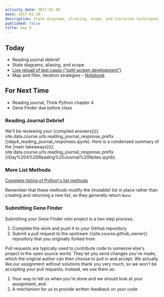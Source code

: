 ```yaml
---
activity_date: 2017-01-30
date: 2017-01-30
description: State diagrams, aliasing, scope. and iteration techniques.
published: false
title: Day 5
---
```


## Today

* Reading journal debrief
* State diagrams, aliasing, and scope
* [Live reload of test cases (“split-screen development”)](https://piazza.com/class/ijkborva8jk70v?cid=85)
* Map and filter, iteration strategies – [Notebook](https://github.com//{{site.course.github_owner}}/ClassNotes/blob/master/Day5_Iteration.ipynb)

## For Next Time

* Reading journal, Think Python chapter 4
* Gene Finder due before class


### Reading Journal Debrief

We'll be reviewing your [compiled
answers]({{ site.data.course.urls.reading_journal_response_prefix }}day4_reading_journal_responses.ipynb).
Here is a condensed summary of the [main
takeaways]({{ site.data.course.urls.reading_journal_response_prefix }}Day%204%20Reading%20Journal%20Notes.ipynb).


### More List Methods

[Complete listing of Python's list
methods](https://docs.python.org/3/tutorial/datastructures.html)

Remember that these methods modify the (mutable) list in place rather than
creating and returning a new list, so they generally return `None`.


### Submitting Gene Finder

Submitting your Gene Finder mini project is a two step process:

1. Complete the work and push it to your GitHub repository
2. Submit a pull request to the upstream {{site.course.github_owner}} repository that you originally forked from

Pull requests are typically used to contribute code to someone else's project
in the open source world. They let you send changes you've made, which the
original author can then choose to pull in and accept. We actually like our
assignment without solutions thank you very much, so we won't be accepting
your pull requests. Instead, we use them as:

1. Your way to tell us when you're done and we should look at your assignment, and
2. A mechanism for us to provide written feedback on your code
